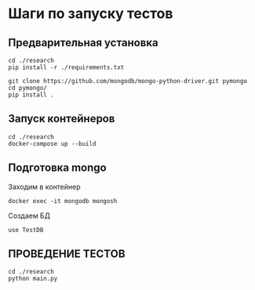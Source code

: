 # Шаги по запуску тестов

## Предварительная установка

```shell
cd ./research
pip install -r ./requirements.txt

git clone https://github.com/mongodb/mongo-python-driver.git pymongo
cd pymongo/
pip install .

```

## Запуск контейнеров

```shell
cd ./research
docker-compose up --build

```

## Подготовка mongo

Заходим в контейнер

```shell
docker exec -it mongodb mongosh
```

Создаем БД

```shell
use TestDB
```


## ПРОВЕДЕНИЕ ТЕСТОВ


```shell
cd ./research
python main.py

```
